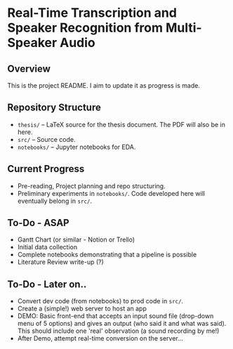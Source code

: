 # Real-Time Transcription and Speaker Recognition from Multi-Speaker Audio

## Overview
This is the project README. I aim to update it as progress is made.



## Repository Structure
- `thesis/` – LaTeX source for the thesis document. The PDF will also be in here.
- `src/` – Source code.
- `notebooks/` – Jupyter notebooks for EDA.



## Current Progress
- Pre-reading, Project planning and repo structuring.
- Preliminary experiments in `notebooks/`. Code developed here will eventually belong in `src/`.

## To-Do - ASAP
- Gantt Chart (or similar - Notion or Trello)
- Initial data collection
- Complete notebooks demonstrating that a pipeline is possible
- Literature Review write-up (?)

## To-Do - Later on..
- Convert dev code (from notebooks) to prod code in `src/`.
- Create a (simple!) web server to host an app
- DEMO: Basic front-end that accepts an input sound file (drop-down menu of 5 options) and gives an output (who said it and what was said). This should include one 'real' observation (a sound recording by me!)
- After Demo, attempt real-time conversion on the server...
